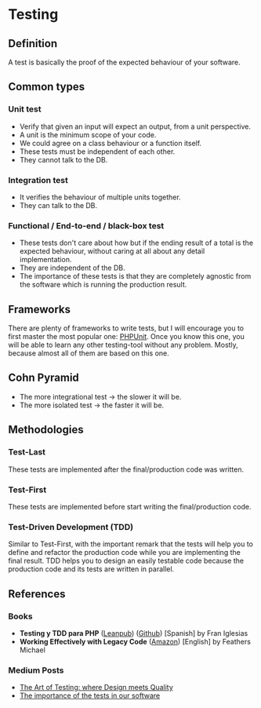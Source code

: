 # Testing

## Definition

A test is basically the proof of the expected behaviour of your software.

## Common types

### Unit test

- Verify that given an input will expect an output, from a unit perspective.
- A unit is the minimum scope of your code.
- We could agree on a class behaviour or a function itself.
- These tests must be independent of each other.
- They cannot talk to the DB.

### Integration test

- It verifies the behaviour of multiple units together.
- They can talk to the DB.

### Functional / End-to-end / black-box test

- These tests don't care about how but if the ending result of a total is the expected behaviour, without caring at all about any detail implementation.
- They are independent of the DB.
- The importance of these tests is that they are completely agnostic from the software which is running the production result.

## Frameworks

There are plenty of frameworks to write tests, but I will encourage you to first master the most popular one: [PHPUnit](https://phpunit.de/documentation.html). Once you know this one, you will be able to learn any other testing-tool without any problem. Mostly, because almost all of them are based on this one.

## Cohn Pyramid

- The more integrational test -> the slower it will be.
- The more isolated test -> the faster it will be.

## Methodologies

### Test-Last

These tests are implemented after the final/production code was written.

### Test-First

These tests are implemented before start writing the final/production code.

### Test-Driven Development (TDD)

Similar to Test-First, with the important remark that the tests will help you to define and refactor the production code while you are implementing the final result. TDD helps you to design an easily testable code because the production code and its tests are written in parallel.

## References

### Books

* **Testing y TDD para PHP** ([Leanpub](https://leanpub.com/testingytddparaphp/read)) ([Github](https://github.com/franiglesias/testing-php)) [Spanish] by Fran Iglesias
* **Working Effectively with Legacy Code** ([Amazon](https://www.amazon.es/Working-Effectively-Legacy-Robert-Martin/dp/0131177052)) [English] by Feathers Michael

### Medium Posts

* [The Art of Testing: where Design meets Quality](https://medium.com/@chemaclass/the-art-of-testing-39c6af8c9076)
* [The importance of the tests in our software](https://medium.com/@JesusValeraReales/the-importance-of-the-tests-in-our-software-71c6ca020cf6)
